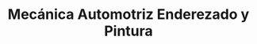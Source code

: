 ---
title: "Mecánica Automotriz Enderezado y Pintura"
url: /mixco/mecanica-automotriz-enderezado-y-pintura/
shop: Autowerkstatt
---